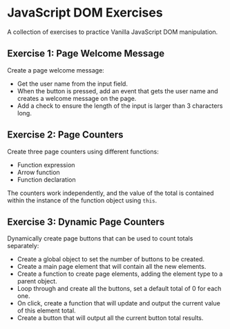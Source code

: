 # JavaScript DOM Exercises

A collection of exercises to practice Vanilla JavaScript DOM manipulation.

## Exercise 1: Page Welcome Message

Create a page welcome message:

- Get the user name from the input field.
- When the button is pressed, add an event that gets the user name and creates a welcome message on the page.
- Add a check to ensure the length of the input is larger than 3 characters long.

## Exercise 2: Page Counters

Create three page counters using different functions:

- Function expression
- Arrow function
- Function declaration

The counters work independently, and the value of the total is contained within the instance of the function object using `this`.

## Exercise 3: Dynamic Page Counters

Dynamically create page buttons that can be used to count totals separately:

- Create a global object to set the number of buttons to be created.
- Create a main page element that will contain all the new elements.
- Create a function to create page elements, adding the element type to a parent object.
- Loop through and create all the buttons, set a default total of 0 for each one.
- On click, create a function that will update and output the current value of this element total.
- Create a button that will output all the current button total results.
